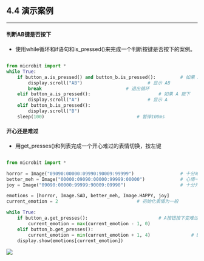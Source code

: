 ## 4.4 演示案例 ##
----------
#### 判断AB键是否按下 ####
- 使用while循环和if语句和is_pressed()来完成一个判断按键是否按下的案例。

```python

from microbit import *
while True:
	if button_a.is_pressed() and button_b.is_pressed():			# 如果 A 和 B 同时按下
		display.scroll("AB")						# 显示 AB
		break								# 退出循环
    elif button_a.is_pressed():							# 如果 A 按下
        display.scroll("A")							# 显示 A
    elif button_b.is_pressed():
        display.scroll("B")
    sleep(100)									# 暂停100ms

```

#### 开心还是难过 ####
- 用get_presses()和列表完成一个开心难过的表情切换，按左键

```python

from microbit import *

horror = Image("09090:00000:09990:90009:99999")					# 十分难过
better_meh = Image("00000:09090:00000:99999:00000")				# 心情一般
joy = Image("09090:00000:99999:90009:09990")					# 十分开心

emotions = [horror, Image.SAD, better_meh, Image.HAPPY, joy]			# 表情的五种状态
current_emotion = 2								# 初始化表情为一般

while True:
    if button_a.get_presses():							# A按钮按下变难过
        current_emotion = max(current_emotion - 1, 0)
    elif button_b.get_presses():
        current_emotion = min(current_emotion + 1, 4)				# B按钮按下变开心
    display.show(emotions[current_emotion])


```

![](https://i.imgur.com/5qg3kv6.gif)
